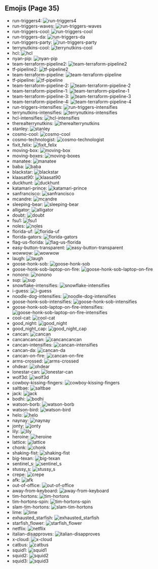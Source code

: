 
## Emojis (Page 35)

* run-triggers4: ![run-triggers4](/output/run-triggers4.png)
* run-triggers-waves: ![run-triggers-waves](/output/run-triggers-waves.gif)
* run-triggers-cool: ![run-triggers-cool](/output/run-triggers-cool.png)
* run-triggers-da: ![run-triggers-da](/output/run-triggers-da.png)
* run-triggers-party: ![run-triggers-party](/output/run-triggers-party.gif)
* terrynutkins-cool: ![terrynutkins-cool](/output/terrynutkins-cool.png)
* hcl: ![hcl](/output/hcl.png)
* nyan-pip: ![nyan-pip](/output/nyan-pip)
* team-terraform-pipeline2: ![team-terraform-pipeline2](/output/team-terraform-pipeline2.gif)
* tf-pipeline2: ![tf-pipeline2](/output/tf-pipeline2)
* team-terraform-pipeline: ![team-terraform-pipeline](/output/team-terraform-pipeline.png)
* tf-pipeline: ![tf-pipeline](/output/tf-pipeline)
* team-terraform-pipeline-2: ![team-terraform-pipeline-2](/output/team-terraform-pipeline-2.png)
* team-terraform-pipeline-1: ![team-terraform-pipeline-1](/output/team-terraform-pipeline-1.png)
* team-terraform-pipeline-3: ![team-terraform-pipeline-3](/output/team-terraform-pipeline-3.png)
* team-terraform-pipeline-4: ![team-terraform-pipeline-4](/output/team-terraform-pipeline-4.png)
* run-triggers-intensifies: ![run-triggers-intensifies](/output/run-triggers-intensifies.gif)
* terrynutkins-intensifies: ![terrynutkins-intensifies](/output/terrynutkins-intensifies.gif)
* hcl-intensifies: ![hcl-intensifies](/output/hcl-intensifies.gif)
* therealterrynutkins: ![therealterrynutkins](/output/therealterrynutkins.png)
* stanley: ![stanley](/output/stanley.png)
* cosmo-cool: ![cosmo-cool](/output/cosmo-cool.png)
* cosmo-technologist: ![cosmo-technologist](/output/cosmo-technologist.png)
* fixit_felix: ![fixit_felix](/output/fixit_felix.png)
* moving-box: ![moving-box](/output/moving-box.jpg)
* moving-boxes: ![moving-boxes](/output/moving-boxes.jpg)
* manatee: ![manatee](/output/manatee.png)
* baba: ![baba](/output/baba.png)
* blackstar: ![blackstar](/output/blackstar.png)
* klaasat90: ![klaasat90](/output/klaasat90.png)
* duckhunt: ![duckhunt](/output/duckhunt.gif)
* katamari-prince: ![katamari-prince](/output/katamari-prince.gif)
* sanfrancisco: ![sanfrancisco](/output/sanfrancisco.png)
* mcandre: ![mcandre](/output/mcandre)
* sleeping-bear: ![sleeping-bear](/output/sleeping-bear.png)
* alligator: ![alligator](/output/alligator)
* doubt: ![doubt](/output/doubt.png)
* fsu1: ![fsu1](/output/fsu1.png)
* noles: ![noles](/output/noles.png)
* florida-uf: ![florida-uf](/output/florida-uf.png)
* florida-gators: ![florida-gators](/output/florida-gators.png)
* flag-us-florida: ![flag-us-florida](/output/flag-us-florida.png)
* easy-button-transparent: ![easy-button-transparent](/output/easy-button-transparent.png)
* wowwow: ![wowwow](/output/wowwow.gif)
* laugh: ![laugh](/output/laugh.gif)
* goose-honk-sob: ![goose-honk-sob](/output/goose-honk-sob.png)
* goose-honk-sob-laptop-on-fire: ![goose-honk-sob-laptop-on-fire](/output/goose-honk-sob-laptop-on-fire.gif)
* nonono: ![nonono](/output/nonono.gif)
* sup: ![sup](/output/sup.png)
* snowflake-intensifies: ![snowflake-intensifies](/output/snowflake-intensifies.gif)
* i-guess: ![i-guess](/output/i-guess.png)
* noodle-dog-intensifies: ![noodle-dog-intensifies](/output/noodle-dog-intensifies.gif)
* goose-honk-sob-intensifies: ![goose-honk-sob-intensifies](/output/goose-honk-sob-intensifies.gif)
* goose-honk-sob-laptop-on-fire-intensifies: ![goose-honk-sob-laptop-on-fire-intensifies](/output/goose-honk-sob-laptop-on-fire-intensifies.gif)
* cool-cat: ![cool-cat](/output/cool-cat)
* good_night: ![good_night](/output/good_night.jpg)
* good_night_cap: ![good_night_cap](/output/good_night_cap.png)
* cancan: ![cancan](/output/cancan.png)
* cancancancan: ![cancancancan](/output/cancancancan.png)
* cancan-intensifies: ![cancan-intensifies](/output/cancan-intensifies.gif)
* cancan-da: ![cancan-da](/output/cancan-da.png)
* cancan-on-fire: ![cancan-on-fire](/output/cancan-on-fire.png)
* arms-crossed: ![arms-crossed](/output/arms-crossed.gif)
* ohdear: ![ohdear](/output/ohdear.png)
* lonestar-can: ![lonestar-can](/output/lonestar-can.png)
* wolf3d: ![wolf3d](/output/wolf3d.gif)
* cowboy-kissing-fingers: ![cowboy-kissing-fingers](/output/cowboy-kissing-fingers.png)
* saltbae: ![saltbae](/output/saltbae.png)
* jack: ![jack](/output/jack.jpg)
* bodhi: ![bodhi](/output/bodhi.jpg)
* watson-borb: ![watson-borb](/output/watson-borb.png)
* watson-bird: ![watson-bird](/output/watson-bird.png)
* helo: ![helo](/output/helo.jpg)
* naynay: ![naynay](/output/naynay.jpg)
* jonty: ![jonty](/output/jonty.jpg)
* lily: ![lily](/output/lily.jpg)
* heroine: ![heroine](/output/heroine.gif)
* lattice: ![lattice](/output/lattice.png)
* chonk: ![chonk](/output/chonk.png)
* shaking-fist: ![shaking-fist](/output/shaking-fist.gif)
* big-texan: ![big-texan](/output/big-texan.png)
* sentinel_s: ![sentinel_s](/output/sentinel_s.png)
* stussy_s: ![stussy_s](/output/stussy_s)
* crepe: ![crepe](/output/crepe.png)
* afk: ![afk](/output/afk.png)
* out-of-office: ![out-of-office](/output/out-of-office.png)
* away-from-keyboard: ![away-from-keyboard](/output/away-from-keyboard)
* tim-hortons: ![tim-hortons](/output/tim-hortons.gif)
* tim-hortons-spin: ![tim-hortons-spin](/output/tim-hortons-spin.gif)
* slam-tim-hortons: ![slam-tim-hortons](/output/slam-tim-hortons.jpg)
* lime: ![lime](/output/lime.jpg)
* exhausted_starfish: ![exhausted_starfish](/output/exhausted_starfish.png)
* starfish_flower: ![starfish_flower](/output/starfish_flower.png)
* netflix: ![netflix](/output/netflix.jpg)
* italian-disapproves: ![italian-disapproves](/output/italian-disapproves.png)
* x-cloud: ![x-cloud](/output/x-cloud.png)
* catbus: ![catbus](/output/catbus.png)
* squid1: ![squid1](/output/squid1.png)
* squid2: ![squid2](/output/squid2.png)
* squid3: ![squid3](/output/squid3.png)
